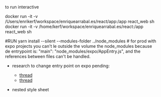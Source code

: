 to run interactive 

docker run -it -v /Users/enrikerf/workspace/enriquearrabal.es/react/app:/app react_web sh
docker run -it -v /home/kerf/workspace/enriquearrabal.es/react:/app react_web sh


#RUN yarn install --silent --modules-folder ../node_modules # for prod
with expo projects you can't le outside the volume the node_modules because de entrypoint is:
  "main": "node_modules/expo/AppEntry.js",
and the references between files can't be handled. 
* research to change entry point on expo pending: 
  * [thread](https://stackoverflow.com/questions/47742280/how-to-define-entry-point-for-react-native-app)
  * [thread](https://blog.expo.io/building-a-react-native-app-using-expo-and-typescript-part-1-a81b6970bb82)
  


* nested style sheet